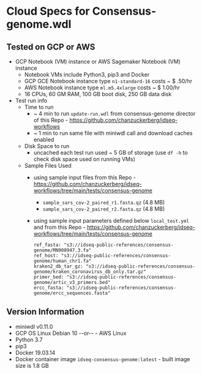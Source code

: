 # Cloud Specs for Consensus-genome.wdl

## Tested on GCP or AWS

- GCP Notebook (VM) instance or AWS Sagemaker Notebook (VM) instance
  - Notebook VMs include Python3, pip3 and Docker
  - GCP GCE Notebook instance type `n1-standard-16` costs ~ $ .50/hr
  - AWS Notebook instance type `ml.m5.4xlarge` costs ~ $ 1.00/hr
  - 16 CPUs, 60 GM RAM, 100 GB boot disk, 250 GB data disk
- Test run info
  - Time to run
    - ~ 4 min to run `update-run.wdl` from consensus-genome director of this Repo - https://github.com/chanzuckerberg/idseq-workflows
    - ~ 1 min to run same file with miniwdl call and download caches enabled
  - Disk Space to run
    - uncached each test run used ~ 5 GB of storage (use `df -h` to check disk space used on running VMs)
  - Sample Files Used
    - using sample input files from this Repo - https://github.com/chanzuckerberg/idseq-workflows/tree/main/tests/consensus-genome
      - `sample_sars_cov-2_paired_r1.fasta.qz` (4.8 MB)
      - `sample_sars_cov-2_paired_r2.fasta.qz` (4.8 MB)
    - using sample input parameters defined below  `local_test.yml` and from this Repo - https://github.com/chanzuckerberg/idseq-workflows/tree/main/tests/consensus-genome

        ````
        ref_fasta: "s3://idseq-public-references/consensus-genome/MN908947.3.fa"
        ref_host: "s3://idseq-public-references/consensus-genome/human_chr1.fa"
        kraken2_db_tar_gz: "s3://idseq-public-references/consensus-genome/kraken_coronavirus_db_only.tar.gz"
        primer_bed: "s3://idseq-public-references/consensus-genome/artic_v3_primers.bed"
        ercc_fasta: "s3://idseq-public-references/consensus-genome/ercc_sequences.fasta"
        ````

## Version Information

- miniwdl v0.11.0
- GCP OS Linux Debian 10 --or-- - AWS Linux
- Python 3.7
- pip3
- Docker 19.03.14
- Docker container image `idseq-consensus-genome:latest` - built image size is 1.8 GB
